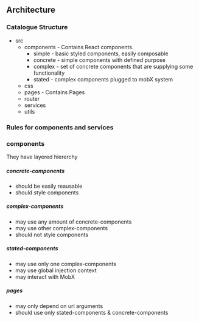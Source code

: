 ## Architecture

### Catalogue Structure

- src
    - components - Contains React components.  
        - simple - basic styled components, easily composable
        - concrete - simple components with defined purpose
        - complex - set of concrete components that are supplying some functionality
        - stated - complex components plugged to mobX system
    - css
    - pages - Contains Pages
    - router
    - services
    - utils

### Rules for components and services

### components

They have layered hiererchy

##### concrete-components
- should be easily reausable
- should style components

##### complex-components
- may use any amount of concrete-components
- may use other complex-components
- should not style components

##### stated-components
- may use only one complex-components
- may use global injection context
- may interact with MobX

##### pages
- may only depend on url arguments
- should use only stated-components & concrete-components

